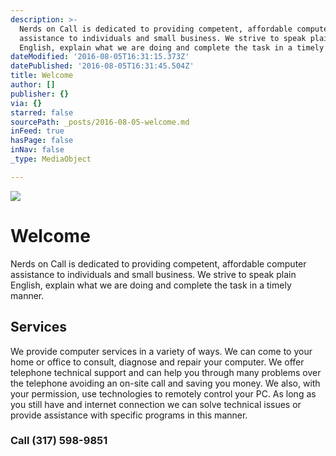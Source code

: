 ```yaml
---
description: >-
  Nerds on Call is dedicated to providing competent, affordable computer
  assistance to individuals and small business. We strive to speak plain
  English, explain what we are doing and complete the task in a timely manner.
dateModified: '2016-08-05T16:31:15.373Z'
datePublished: '2016-08-05T16:31:45.504Z'
title: Welcome
author: []
publisher: {}
via: {}
starred: false
sourcePath: _posts/2016-08-05-welcome.md
inFeed: true
hasPage: false
inNav: false
_type: MediaObject

---
```

![](https://the-grid-user-content.s3-us-west-2.amazonaws.com/87018819-a290-4050-8b37-2c11e2408eb3.jpg)

# Welcome

Nerds on Call is dedicated to providing competent, affordable computer assistance to individuals and small business. We strive to speak plain English, explain what we are doing and complete the task in a timely manner.

## Services

We provide computer services in a variety of ways. We can come to your home or office to consult, diagnose and repair your computer. We offer telephone technical support and can help you through many problems over the telephone avoiding an on-site call and saving you money. We also, with your permission, use technologies to remotely control your PC. As long as you still have and internet connection we can solve technical issues or provide assistance with specific programs in this manner.

### Call (317) 598-9851
